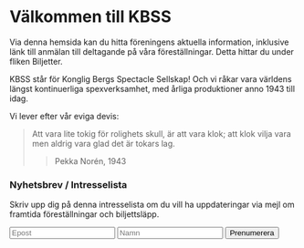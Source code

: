 # Välkommen till KBSS

Via denna hemsida kan du hitta föreningens aktuella information, inklusive länk till anmälan till deltagande på våra föreställningar. Detta hittar du under fliken Biljetter.

KBSS står för Konglig Bergs Spectacle Sellskap! Och vi råkar vara världens längst kontinuerliga spexverksamhet, med årliga produktioner anno 1943 till idag.

Vi lever efter vår eviga devis:
>Att vara lite tokig för rolighets skull, är att vara klok;
>att klok vilja vara men aldrig vara glad det är tokars lag.
>> Pekka Norén, 1943

### Nyhetsbrev / Intresselista
Skriv upp dig på denna intresselista om du vill ha uppdateringar via mejl om framtida föreställningar och biljettsläpp.

<form action="https://subscribe.minutemailer.com/gKPv4Mk0" method="post">
    <input type="email" name="email" placeholder="Epost">
    <input type="text" name="name" placeholder="Namn">
    <button type="submit">Prenumerera</button>
</form>
